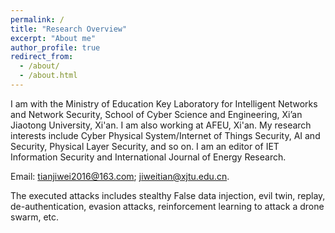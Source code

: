 ```yaml
---
permalink: /
title: "Research Overview"
excerpt: "About me"
author_profile: true
redirect_from: 
  - /about/
  - /about.html
---
```


I am with the Ministry of Education Key Laboratory for Intelligent Networks and Network Security, School of Cyber Science and Engineering, Xi’an Jiaotong University, Xi'an. I am also working at AFEU, Xi'an. My research interests include Cyber Physical System/Internet of Things Security, AI and Security, Physical Layer Security, and so on. I am an editor of IET Information Security and International Journal of Energy Research. 

Email: tianjiwei2016@163.com; jiweitian@xjtu.edu.cn.

The executed attacks includes stealthy False data injection, evil twin, replay, de-authentication, evasion attacks, reinforcement learning to attack a drone swarm, etc.
